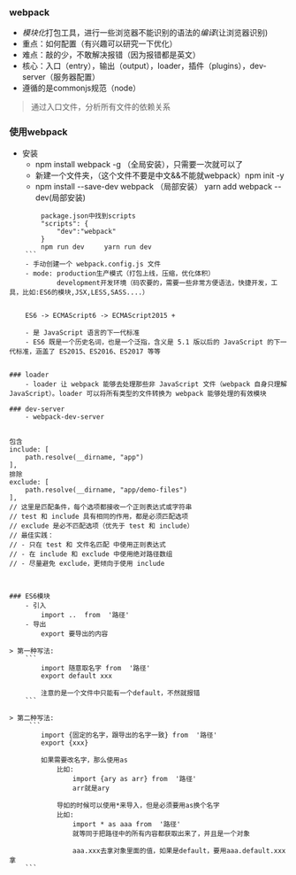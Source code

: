 ### webpack
  - *模块化*打包工具，进行一些浏览器不能识别的语法的*编译*(让浏览器识别)
  - 重点：如何配置（有兴趣可以研究一下优化）
  - 难点：敲的少，不敢解决报错（因为报错都是英文）
  - 核心：入口（entry），输出（output），loader，插件（plugins），dev-server（服务器配置）
  - 遵循的是commonjs规范（node）

> 通过入口文件，分析所有文件的依赖关系

### 使用webpack

  - 安装
    - npm install webpack -g （全局安装），只需要一次就可以了
    - 新建一个文件夹，（这个文件不要是中文&&不能就webpack）npm init -y
    - npm install --save-dev webpack （局部安装） yarn add webpack --dev(局部安装)
```
        package.json中找到scripts
        "scripts": {
            "dev":"webpack"
        }
        npm run dev     yarn run dev
    ```
    - 手动创建一个 webpack.config.js 文件
    - mode: production生产模式（打包上线，压缩，优化体积）  
            development开发环境（码农要的，需要一些非常方便语法，快捷开发，工具，比如:ES6的模块,JSX,LESS,SASS....）


    ES6 -> ECMAScript6 -> ECMAScript2015 +

    - 是 JavaScript 语言的下一代标准
    - ES6 既是一个历史名词，也是一个泛指，含义是 5.1 版以后的 JavaScript 的下一代标准，涵盖了 ES2015、ES2016、ES2017 等等


### loader
    - loader 让 webpack 能够去处理那些非 JavaScript 文件（webpack 自身只理解 JavaScript）。loader 可以将所有类型的文件转换为 webpack 能够处理的有效模块

### dev-server
    - webpack-dev-server


```
    包含
    include: [
        path.resolve(__dirname, "app")
    ],
    排除
    exclude: [
        path.resolve(__dirname, "app/demo-files")
    ],
    // 这里是匹配条件，每个选项都接收一个正则表达式或字符串
    // test 和 include 具有相同的作用，都是必须匹配选项
    // exclude 是必不匹配选项（优先于 test 和 include）
    // 最佳实践：
    // - 只在 test 和 文件名匹配 中使用正则表达式
    // - 在 include 和 exclude 中使用绝对路径数组
    // - 尽量避免 exclude，更倾向于使用 include

```


### ES6模块
    - 引入 
        import ..  from  '路径'
    - 导出
        export 要导出的内容

> 第一种写法:
    ```
        import 随意取名字 from  '路径'
        export default xxx

        注意的是一个文件中只能有一个default，不然就报错
    ```

> 第二种写法:
     ```
        import {固定的名字，跟导出的名字一致} from  '路径'
        export {xxx} 

        如果需要改名字，那么使用as
            比如:
                import {ary as arr} from  '路径'
                arr就是ary

            导如的时候可以使用*来导入，但是必须要用as换个名字
            比如:
                import * as aaa from  '路径'
                就等同于把路径中的所有内容都获取出来了，并且是一个对象

                aaa.xxx去拿对象里面的值，如果是default，要用aaa.default.xxx拿
    ```
